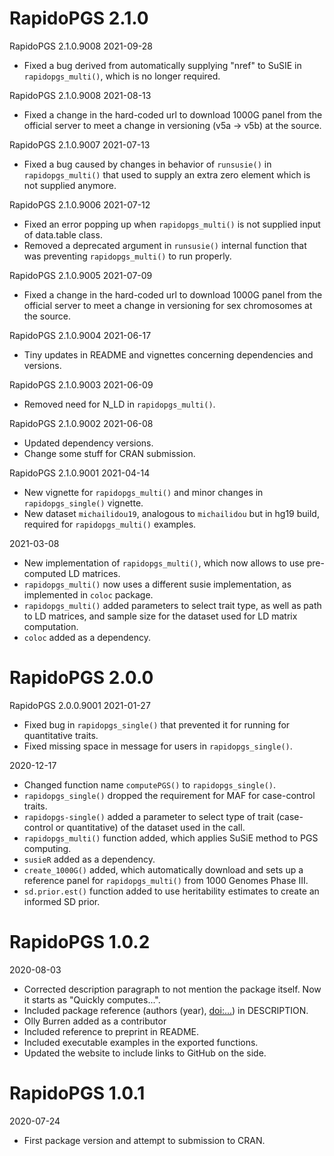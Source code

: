 # RapidoPGS 2.1.0

RapidoPGS 2.1.0.9008
2021-09-28
- Fixed a bug derived from automatically supplying "nref" to SuSIE in `rapidopgs_multi()`, which is no longer required.

RapidoPGS 2.1.0.9008
2021-08-13
- Fixed a change in the hard-coded url to download 1000G panel from the official server to meet a change in versioning (v5a -> v5b) at the source.

RapidoPGS 2.1.0.9007
2021-07-13
- Fixed a bug caused by changes in behavior of `runsusie()` in `rapidopgs_multi()` that used to supply an extra zero element which is not supplied anymore.

RapidoPGS 2.1.0.9006 
2021-07-12
- Fixed an error popping up when `rapidopgs_multi()` is not supplied input of data.table class.
- Removed a deprecated argument in `runsusie()` internal function that was preventing `rapidopgs_multi()` to run properly.

RapidoPGS 2.1.0.9005 
2021-07-09
- Fixed a change in the hard-coded url to download 1000G panel from the official server to meet a change in versioning for sex chromosomes at the source.

RapidoPGS 2.1.0.9004
2021-06-17
- Tiny updates in README and vignettes concerning dependencies and versions.

RapidoPGS 2.1.0.9003
2021-06-09
- Removed need for N_LD in `rapidopgs_multi()`.


RapidoPGS 2.1.0.9002
2021-06-08
- Updated dependency versions.
- Change some stuff for CRAN submission.

RapidoPGS 2.1.0.9001
2021-04-14
- New vignette for `rapidopgs_multi()` and minor changes in `rapidopgs_single()` vignette.
- New dataset `michailidou19`, analogous to `michailidou` but in hg19 build, required for `rapidopgs_multi()` examples.


2021-03-08
- New implementation of `rapidopgs_multi()`, which now allows to use pre-computed LD matrices.
- `rapidopgs_multi()` now uses a different susie implementation, as implemented in `coloc` package.
- `rapidopgs_multi()` added parameters to select trait type, as well as path to LD matrices, and sample size for the dataset used for LD matrix computation.
- `coloc` added as a dependency.


# RapidoPGS 2.0.0 

RapidoPGS 2.0.0.9001 
2021-01-27
- Fixed bug in `rapidopgs_single()` that prevented it for running for quantitative traits.
- Fixed missing space in message for users in `rapidopgs_single()`.

2020-12-17
- Changed function name `computePGS()` to `rapidopgs_single()`.
- `rapidopgs_single()` dropped the requirement for MAF for case-control traits.
- `rapidopgs-single()` added a parameter to select type of trait (case-control or quantitative) of the dataset used in the call.
- `rapidopgs_multi()` function added, which applies SuSiE method to PGS computing.
- `susieR` added as a dependency.
- `create_1000G()` added, which automatically download and sets up a reference panel for `rapidopgs_multi()` from 1000 Genomes Phase III.
- `sd.prior.est()` function added to use heritability estimates to create an informed SD prior.

# RapidoPGS 1.0.2
2020-08-03
- Corrected description paragraph to not mention the package itself. Now it starts as "Quickly computes...".
- Included package reference (authors (year), <doi:...>) in DESCRIPTION.
- Olly Burren added as a contributor
- Included reference to preprint in README.
- Included executable examples in the exported functions.
- Updated the website to include links to GitHub on the side.

# RapidoPGS 1.0.1
2020-07-24
- First package version and attempt to submission to CRAN.
  
